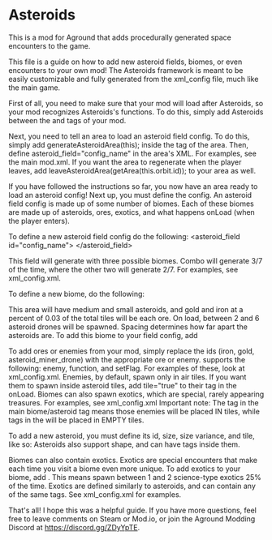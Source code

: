 # Asteroids
This is a mod for Aground that adds procedurally generated space encounters to the game.

This file is a guide on how to add new asteroid fields, biomes, or even encounters to your own mod! The Asteroids framework is meant to be easily customizable and fully generated from the xml_config file, much like the main game.

First of all, you need to make sure that your mod will load after Asteroids, so your mod recognizes Asteroids's functions. To do this, simply add <loadAfter>Asteroids</loadAfter> between the <version> and <init> tags of your mod.

Next, you need to tell an area to load an asteroid field config. To do this, simply add <action>generateAsteroidArea(this);</action> inside the <init> tag of the area. Then, define asteroid_field="config_name" in the area's XML. For examples, see the main mod.xml. If you want the area to regenerate when the player leaves, add <onLeave><invokeLater><action>leaveAsteroidArea(getArea(this.orbit.id));</action></invokeLater></onLeave> to your area as well.

If you have followed the instructions so far, you now have an area ready to load an asteroid config! Next up, you must define the config.
An asteroid field config is made up of some number of biomes. Each of these biomes are made up of asteroids, ores, exotics, and what happens onLoad (when the player enters).

To define a new asteroid field config do the following:
<asteroid_field id="config_name">
  <biome id="combo" p="3" />
  <biome id="science" p="2" />
  <biome id="magic" p="2"/>
</asteroid_field>

This field will generate with three possible biomes. Combo will generate 3/7 of the time, where the other two will generate 2/7. For examples, see xml_config.xml.

To define a new biome, do the following:
<biome id="example_biome" spacing="5">
    <ore id="gold" percent="0.03" />
    <ore id="iron" percent="0.03" />
    <asteroid id="medium" p="1" />
    <asteroid id="small" p="2" />
    <onLoad>
      <enemy id="asteroid_miner_drone" count="4" random="2" />
    </onLoad>
</biome>

This area will have medium and small asteroids, and gold and iron at a percent of 0.03 of the total tiles will be each ore. On load, between 2 and 6 asteroid drones will be spawned. Spacing determines how far apart the asteroids are.
To add this biome to your field config, add <biome id="example_biome" p="1"/>

To add ores or enemies from your mod, simply replace the ids (iron, gold, asteroid_miner_drone) with the appropriate ore or enemy.
<onLoad> supports the following: enemy, function, and setFlag. For examples of these, look at xml_config.xml.
Enemies, by default, spawn only in air tiles. If you want them to spawn inside asteroid tiles, add tile="true" to their tag in the onLoad.
Biomes can also spawn exotics, which are special, rarely appearing treasures. For examples, see xml_config.xml
Important note: The <enemy> tag in the main biome/asteroid tag means those enemies will be placed IN tiles, while <enemy> tags in the <onLoad> will be placed in EMPTY tiles.

To add a new asteroid, you must define its id, size, size variance, and tile, like so:
<asteroid id="huge" size="23" size_var="3" tile="asteroid"/>
Asteroids also support shape, and can have <ore> tags inside them.

Biomes can also contain exotics. Exotics are special encounters that make each time you visit a biome even more unique. To add exotics to your biome, add <exotic type="science" min="1" max="2" percent="0.25">. This means spawn between 1 and 2 science-type exotics 25% of the time.
Exotics are defined similarly to asteroids, and can contain any of the same tags. See xml_config.xml for examples.

That's all! I hope this was a helpful guide. If you have more questions, feel free to leave comments on Steam or Mod.io, or join the Aground Modding Discord at https://discord.gg/ZDyYpTE.
